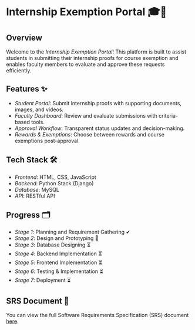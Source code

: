 # Internship Exemption Portal 🎓💼

## Overview
Welcome to the *Internship Exemption Portal*! This platform is built to assist students in submitting their internship proofs for course exemption and enables faculty members to evaluate and approve these requests efficiently.

## Features ✨
- *Student Portal*: Submit internship proofs with supporting documents, images, and videos.
- *Faculty Dashboard*: Review and evaluate submissions with criteria-based tools.
- *Approval Workflow*: Transparent status updates and decision-making.
- *Rewards & Exemptions*: Choose between rewards and course exemptions post-approval.

## Tech Stack 🛠
- *Frontend*: HTML, CSS, JavaScript
- *Backend*: Python Stack (Django)
- *Database*: MySQL
- *API*: RESTful API

## Progress 🗂
- *Stage 1*: Planning and Requirement Gathering ✔
- *Stage 2*: Design and Prototyping 🔄
- *Stage 3*: Database Designing ⏳
- *Stage 4*: Backend Implementation ⏳
- *Stage 5*: Frontend Implementation ⏳
- *Stage 6*: Testing & Implementation ⏳
- *Stage 7*: Deployment ⏳

## SRS Document 📄
You can view the full Software Requirements Specification (SRS) document [here](https://github.com/SubhikshaPonraj/Internship_course_portal/blob/main/16-7376221CS321-PROJECT_FLOW.pdf).
